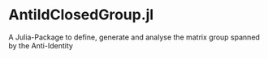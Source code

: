 # AntiIdClosedGroup.jl
 A Julia-Package to define, generate and analyse the matrix group spanned by the Anti-Identity
